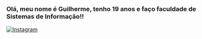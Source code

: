 


### Olá, meu nome é Guilherme, tenho 19 anos e faço faculdade de Sistemas de Informação!!

[![Instagram](https://img.shields.io/badge/Instagram-E4405F?style=for-the-badge&logo=instagram&logoColor=white)](https://www.instagram.com/guilhermeh_vs/?hl=pt-br)
